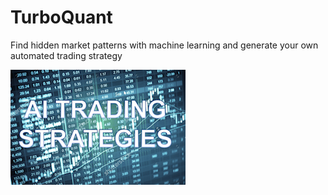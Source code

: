 # TurboQuant

Find hidden market patterns with machine learning and generate your own automated trading strategy

![Alt text](public/images/tq01.png?raw=true "TurboQuant")
